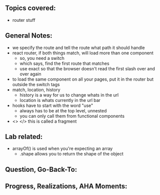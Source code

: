 ## Topics covered:
- router stuff 

## General Notes:
- we specify the route and tell the route what path it should handle 
- react router, if both things match, will load more than one component
    - so, you need a switch
    - which says, find the first route that matches 
    - use exact so that the browser doesn't read the first slash over and over again 
- to load the same component on all your pages, put it in the router but outside the switch tags 
- match, location, history
    - history is a way for us to change whats in the url 
    - location is whats currently in the url bar 
- hooks have to start with the word "use"
    - always has to be at the top level, unnested
    - you can only call them from functional components
- <> </> this is called a fragment

## Lab related:
- arrayOf() is used when you're expecting an array
    - .shape allows you to return the shape of the object

## Question, Go-Back-To:

## Progress, Realizations, AHA Moments: